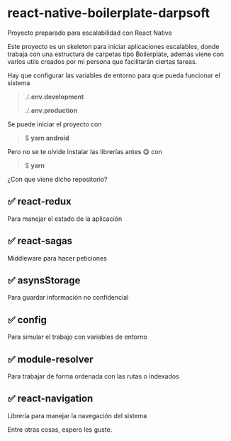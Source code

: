 # react-native-boilerplate-darpsoft
Proyecto preparado para escalabilidad con React Native

Este proyecto es un skeleton para iniciar aplicaciones escalables, donde trabaja con una estructura de carpetas tipo Boilerplate, además viene con varios utils creados por mi persona que facilitarán ciertas tareas.

Hay que configurar las variables de entorno para que pueda funcionar el sistema

> ./**.env.development** 
> 
> ./**.env.production**

Se puede iniciar el proyecto con 

> $ **yarn android**

Pero no se te olvide instalar las librerías antes 😋 con

> $ **yarn**

¿Con que viene dicho repositorio?

## ✅ react-redux
Para manejar el estado de la aplicación

 ## ✅ react-sagas
 Middleware para hacer peticiones

 ## ✅ asynsStorage
 Para guardar información no confidencial

 ## ✅ config
Para simular el trabajo con variables de entorno

## ✅ module-resolver
Para trabajar de forma ordenada con las rutas o indexados

## ✅ react-navigation
Librería para manejar la navegación del sistema

Entre otras cosas, espero les guste.
